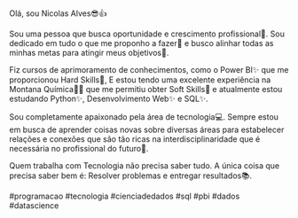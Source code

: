 Olá, sou Nicolas Alves😎👍

Sou uma pessoa que busca oportunidade e crescimento profissional🚀. Sou dedicado em tudo o que me proponho a fazer📝 e busco alinhar todas as minhas metas para atingir meus objetivos🎯.

Fiz cursos de aprimoramento de conhecimentos, como o Power BI✨ que me proporcionou Hard Skills🔧, E estou tendo uma excelente experiência na Montana Química🌃🧪 que me permitiu obter Soft Skills🔎 e atualmente estou estudando Python✨, Desenvolvimento Web✨ e SQL✨.

Sou completamente apaixonado pela área de tecnologia💻. Sempre estou em busca de aprender coisas novas sobre diversas áreas para estabelecer relações e conexões que são tão ricas na interdisciplinaridade que é necessária no profissional do futuro🦾.

Quem trabalha com Tecnologia não precisa saber tudo. A única coisa que precisa saber bem é: Resolver problemas e entregar resultados📚.

#programacao #tecnologia #cienciadedados #sql #pbi #dados #datascience
